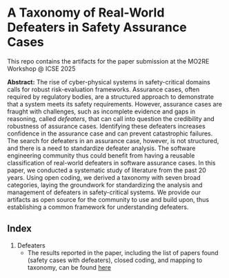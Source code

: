# A Taxonomy of Real-World Defeaters in Safety Assurance Cases

This repo contains the artifacts for the paper submission at the MO2RE Workshop @ ICSE 2025

**Abstract:** The rise of cyber-physical systems in safety-critical domains calls for robust risk-evaluation frameworks. Assurance cases, often required by regulatory bodies, are a structured approach to demonstrate that a system meets its safety requirements. However, assurance cases are fraught with challenges, such as incomplete evidence and gaps in reasoning, called *defeaters*, that can call into question the credibility and robustness of assurance cases. Identifying these defeaters increases confidence in the assurance case and can prevent catastrophic failures. The search for defeaters in an assurance case, however, is not structured, and there is a need to standardize defeater analysis. The software engineering community thus could benefit from having a reusable classification of real-world defeaters in software assurance cases. In this paper, we conducted a systematic study of literature from the past 20 years. Using open coding, we derived a taxonomy with seven broad categories, laying the groundwork for standardizing the analysis and management of defeaters in safety-critical systems. We provide our artifacts as open source for the community to use and build upon, thus establishing a common framework for understanding defeaters.


## Index

1. Defeaters <br>
	- The results reported in the paper, including the list of papers found (safety cases with defeaters), closed coding, and mapping to taxonomy, can be found [here](Defeaters.xlsx) 
